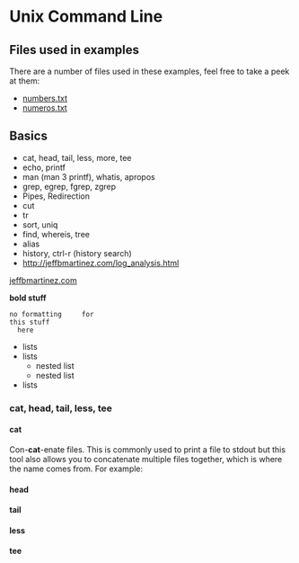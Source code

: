 # Unix Command Line

## Files used in examples

There are a number of files used in these examples, feel free to take a peek at them:

- [numbers.txt](numbers.txt)
- [numeros.txt](numeros.txt)

## Basics

- cat, head, tail, less, more, tee
- echo, printf
- man (man 3 printf), whatis, apropos
- grep, egrep, fgrep, zgrep
- Pipes, Redirection
- cut
- tr
- sort, uniq
- find, whereis, tree
- alias
- history, ctrl-r (history search)	
- http://jeffbmartinez.com/log_analysis.html

[jeffbmartinez.com](http://www.jeffbmartinez.com)

**bold stuff**


```
no formatting     for 
this stuff
  here
```

- lists
- lists
    - nested list
    - nested list
- lists

### cat, head, tail, less, tee

#### cat
Con-**cat**-enate files. This is commonly used to print a file to stdout but this tool also allows you to concatenate multiple files together, which is where the name comes from. For example:

#### head

#### tail

#### less

#### tee
